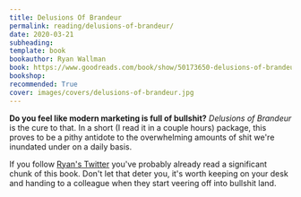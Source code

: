 ```yaml
---
title: Delusions Of Brandeur
permalink: reading/delusions-of-brandeur/
date: 2020-03-21
subheading: 
template: book
bookauthor: Ryan Wallman
book: https://www.goodreads.com/book/show/50173650-delusions-of-brandeur
bookshop: 
recommended: True
cover: images/covers/delusions-of-brandeur.jpg
---
```


**Do you feel like modern marketing is full of bullshit?** *Delusions of Brandeur* is the cure to that. In a short (I read it in a couple hours) package, this proves to be a pithy antidote to the overwhelming amounts of shit we're inundated under on a daily basis.

If you follow [Ryan's Twitter](https://twitter.com/Dr_Draper) you've probably already read a significant chunk of this book. Don't let that deter you, it's worth keeping on your desk and handing to a colleague when they start veering off into bullshit land.
